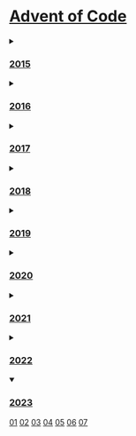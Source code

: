 # [Advent of Code](https://adventofcode.com/)
<details>
<summary><h3><a href=./2015>2015</a></h3></summary>
<a href=./2015/Day01>01</a>
<a href=./2015/Day02>02</a>
<a href=./2015/Day03>03</a>
<a href=./2015/Day04>04</a>
<a href=./2015/Day05>05</a>
<a href=./2015/Day06>06</a>
<a href=./2015/Day07>07</a>
<a href=./2015/Day08>08</a>
<a href=./2015/Day09>09</a>
<a href=./2015/Day10>10</a>
<a href=./2015/Day11>11</a>
<a href=./2015/Day12>12</a>
<a href=./2015/Day13>13</a>
</details>
<details>
<summary><h3><a href=./2016>2016</a></h3></summary>
<a href=./2016/Day01>01</a>
<a href=./2016/Day02>02</a>
<a href=./2016/Day03>03</a>
</details>
<details>
<summary><h3><a href=./2017>2017</a></h3></summary>
<a href=./2017/Day01>01</a>
<a href=./2017/Day02>02</a>
<a href=./2017/Day03>03</a>
</details>
<details>
<summary><h3><a href=./2018>2018</a></h3></summary>
<a href=./2018/Day01>01</a>
<a href=./2018/Day02>02</a>
<a href=./2018/Day03>03</a>
<a href=./2018/Day04>04</a>
<a href=./2018/Day05>05</a>
<a href=./2018/Day06>06</a>
<a href=./2018/Day07>07</a>
<a href=./2018/Day08>08</a>
<a href=./2018/Day09>09</a>
<a href=./2018/Day10>10</a>
<a href=./2018/Day11>11</a>
<a href=./2018/Day12>12</a>
<a href=./2018/Day13>13</a>
</details>
<details>
<summary><h3><a href=./2019>2019</a></h3></summary>
<a href=./2019/Day01>01</a>
<a href=./2019/Day02>02</a>
<a href=./2019/Day03>03</a>
<a href=./2019/Day04>04</a>
<a href=./2019/Day05>05</a>
<a href=./2019/Day06>06</a>
<a href=./2019/Day07>07</a>
<a href=./2019/Day08>08</a>
<a href=./2019/Day09>09</a>
<a href=./2019/Day10>10</a>
<a href=./2019/Day11>11</a>
<a href=./2019/Day12>12</a>
<a href=./2019/Day13>13</a>
<a href=./2019/Day14>14</a>
<a href=./2019/Day15>15</a>
<a href=./2019/Day16>16</a>
<a href=./2019/Day17>17</a>
<a href=./2019/Day19>19</a>
</details>
<details>
<summary><h3><a href=./2020>2020</a></h3></summary>
<a href=./2020/Day01>01</a>
<a href=./2020/Day02>02</a>
<a href=./2020/Day03>03</a>
<a href=./2020/Day04>04</a>
<a href=./2020/Day05>05</a>
<a href=./2020/Day06>06</a>
<a href=./2020/Day07>07</a>
<a href=./2020/Day08>08</a>
<a href=./2020/Day09>09</a>
<a href=./2020/Day10>10</a>
<a href=./2020/Day11>11</a>
<a href=./2020/Day12>12</a>
<a href=./2020/Day13>13</a>
<a href=./2020/Day14>14</a>
<a href=./2020/Day15>15</a>
<a href=./2020/Day16>16</a>
<a href=./2020/Day17>17</a>
<a href=./2020/Day18>18</a>
<a href=./2020/Day19>19</a>
<a href=./2020/Day20>20</a>
<a href=./2020/Day21>21</a>
<a href=./2020/Day22>22</a>
<a href=./2020/Day23>23</a>
<a href=./2020/Day24>24</a>
<a href=./2020/Day25>25</a>
</details>
<details>
<summary><h3><a href=./2021>2021</a></h3></summary>
<a href=./2021/Day01>01</a>
<a href=./2021/Day02>02</a>
<a href=./2021/Day03>03</a>
<a href=./2021/Day04>04</a>
<a href=./2021/Day05>05</a>
<a href=./2021/Day06>06</a>
<a href=./2021/Day07>07</a>
<a href=./2021/Day08>08</a>
<a href=./2021/Day09>09</a>
<a href=./2021/Day10>10</a>
<a href=./2021/Day11>11</a>
</details>
<details>
<summary><h3><a href=./2022>2022</a></h3></summary>
<a href=./2022/Day01>01</a>
<a href=./2022/Day02>02</a>
<a href=./2022/Day03>03</a>
<a href=./2022/Day04>04</a>
<a href=./2022/Day05>05</a>
<a href=./2022/Day06>06</a>
<a href=./2022/Day07>07</a>
<a href=./2022/Day08>08</a>
<a href=./2022/Day09>09</a>
<a href=./2022/Day10>10</a>
<a href=./2022/Day11>11</a>
<a href=./2022/Day12>12</a>
<a href=./2022/Day13>13</a>
<a href=./2022/Day14>14</a>
<a href=./2022/Day15>15</a>
<a href=./2022/Day16>16</a>
<a href=./2022/Day17>17</a>
<a href=./2022/Day18>18</a>
<a href=./2022/Day19>19</a>
<a href=./2022/Day20>20</a>
<a href=./2022/Day21>21</a>
<a href=./2022/Day23>23</a>
<a href=./2022/Day25>25</a>
</details>
<details open>
<summary><h3><a href=./2023>2023</a></h3></summary>
<a href=./2023/Day01>01</a>
<a href=./2023/Day02>02</a>
<a href=./2023/Day03>03</a>
<a href=./2023/Day04>04</a>
<a href=./2023/Day05>05</a>
<a href=./2023/Day06>06</a>
<a href=./2023/Day07>07</a>
</details>
